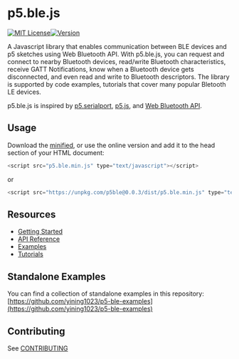 # p5.ble.js
[![MIT License](https://img.shields.io/npm/l/express.svg?style=flat-square&registry_uri=https%3A%2F%2Fregistry.npmjs.com)](https://opensource.org/licenses/MIT)[![Version](https://img.shields.io/npm/v/p5ble.svg?style=flat-square)](https://www.npmjs.com/package/p5ble)

A Javascript library that enables communication between BLE devices and p5 sketches using Web Bluetooth API. With p5.ble.js, you can request and connect to nearby Bluetooth devices, read/write Bluetooth characteristics, receive GATT Notifications, know when a Bluetooth device gets disconnected, and even read and write to Bluetooth descriptors. The library is supported by code examples, tutorials that cover many popular Bletooth LE devices.

p5.ble.js is inspired by [p5.serialport](https://github.com/vanevery/p5.serialport), [p5.js](https://p5js.org/), and [Web Bluetooth API](https://developer.mozilla.org/en-US/docs/Web/API/Web_Bluetooth_API).

## Usage

Download the [minified](https://unpkg.com/p5ble@0.0.3/dist/p5.ble.min.js), or use the online version and add it to the head section of your HTML document:

```javascript
<script src="p5.ble.min.js" type="text/javascript"></script>
```
or 
```javascript
<script src="https://unpkg.com/p5ble@0.0.3/dist/p5.ble.min.js" type="text/javascript"></script>
```

## Resources

- [Getting Started](/getting-started)
- [API Reference](/api)
- [Examples](/examples)
- [Tutorials](/tutorials)

## Standalone Examples

You can find a collection of standalone examples in this repository: [https://github.com/yining1023/p5-ble-examples](https://github.com/yining1023/p5-ble-examples) 

## Contributing

See [CONTRIBUTING](CONTRIBUTING.md)
